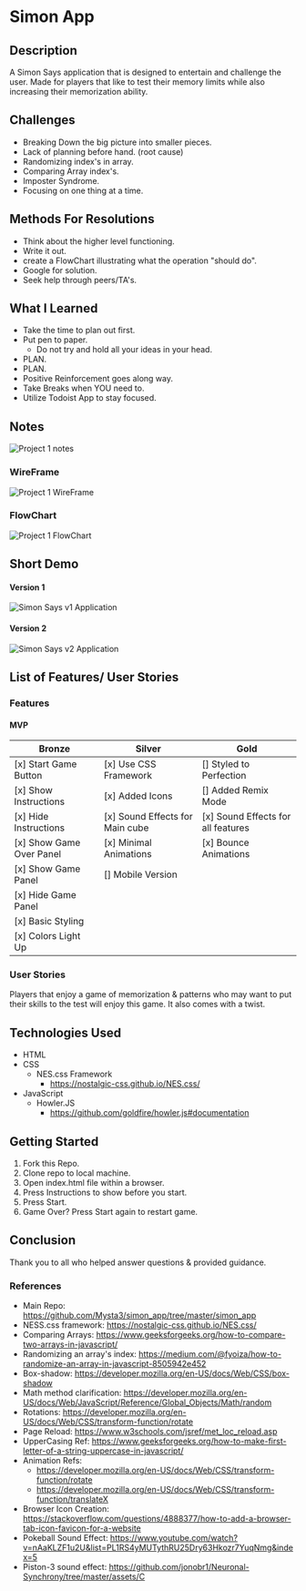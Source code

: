 # Simon App

## Description

A Simon Says application that is designed to entertain and challenge the user. Made for players that like to test their memory limits while also increasing their memorization ability.

## Challenges

- Breaking Down the big picture into smaller pieces.
- Lack of planning before hand. (root cause)
- Randomizing index's in array.
- Comparing Array index's.
- Imposter Syndrome.
- Focusing on one thing at a time.

## Methods For Resolutions

- Think about the higher level functioning.
- Write it out.
- create a FlowChart illustrating what the operation "should do".
- Google for solution.
- Seek help through peers/TA's.

## What I Learned

- Take the time to plan out first.
- Put pen to paper.
  - Do not try and hold all your ideas in your head.
- PLAN.
- PLAN.
- Positive Reinforcement goes along way.
- Take Breaks when YOU need to.
- Utilize Todoist App to stay focused.

## Notes

![Project 1 notes](https://imgur.com/aJbaxXe)

### WireFrame

![Project 1 WireFrame](https://imgur.com/a/vcp63P8)

### FlowChart

![Project 1 FlowChart](https://imgur.com/a/wlAdpTE)

## Short Demo

#### Version 1

![Simon Says v1 Application](https://media.giphy.com/media/UT4YzJMRyxyNImBQ1W/giphy.gif)

#### Version 2

![Simon Says v2 Application](https://media.giphy.com/media/locrZRkTY2PnJyjp1a/giphy.gif)

## List of Features/ User Stories

### Features

#### MVP

| Bronze                   | Silver                          | Gold                               |
| ------------------------ | ------------------------------- | ---------------------------------- |
| [x] Start Game Button    | [x] Use CSS Framework           | [] Styled to Perfection            |
| [x] Show Instructions    | [x] Added Icons                 | [] Added Remix Mode                |
| [x] Hide Instructions    | [x] Sound Effects for Main cube | [x] Sound Effects for all features |
| [x] Show Game Over Panel | [x] Minimal Animations          | [x] Bounce Animations              |
| [x] Show Game Panel      | [] Mobile Version               |
| [x] Hide Game Panel      |
| [x] Basic Styling        |
| [x] Colors Light Up      |

### User Stories

Players that enjoy a game of memorization & patterns who may want to put their skills to the test will enjoy this game. It also comes with a twist.

## Technologies Used

- HTML
- CSS
  - NES.css Framework
    - https://nostalgic-css.github.io/NES.css/
- JavaScript
  - Howler.JS
    - https://github.com/goldfire/howler.js#documentation

## Getting Started

1. Fork this Repo.
2. Clone repo to local machine.
3. Open index.html file within a browser.
4. Press Instructions to show before you start.
5. Press Start.
6. Game Over? Press Start again to restart game.

## Conclusion

Thank you to all who helped answer questions & provided guidance.

### References

- Main Repo: https://github.com/Mysta3/simon_app/tree/master/simon_app
- NESS.css framework: https://nostalgic-css.github.io/NES.css/
- Comparing Arrays: https://www.geeksforgeeks.org/how-to-compare-two-arrays-in-javascript/
- Randomizing an array's index: https://medium.com/@fyoiza/how-to-randomize-an-array-in-javascript-8505942e452
- Box-shadow: https://developer.mozilla.org/en-US/docs/Web/CSS/box-shadow
- Math method clarification: https://developer.mozilla.org/en-US/docs/Web/JavaScript/Reference/Global_Objects/Math/random
- Rotations: https://developer.mozilla.org/en-US/docs/Web/CSS/transform-function/rotate
- Page Reload: https://www.w3schools.com/jsref/met_loc_reload.asp
- UpperCasing Ref: https://www.geeksforgeeks.org/how-to-make-first-letter-of-a-string-uppercase-in-javascript/
- Animation Refs:
  - https://developer.mozilla.org/en-US/docs/Web/CSS/transform-function/rotate
  - https://developer.mozilla.org/en-US/docs/Web/CSS/transform-function/translateX
- Browser Icon Creation: https://stackoverflow.com/questions/4888377/how-to-add-a-browser-tab-icon-favicon-for-a-website
- Pokeball Sound Effect: https://www.youtube.com/watch?v=nAaKLZF1u2U&list=PL1RS4yMUTythRU25Dry63Hkozr7YuqNmg&index=5
- Piston-3 sound effect: https://github.com/jonobr1/Neuronal-Synchrony/tree/master/assets/C
